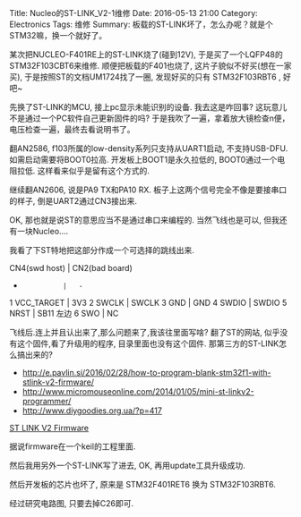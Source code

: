 Title: Nucleo的ST-LINK_V2-1维修
Date: 2016-05-13 21:00
Category: Electronics
Tags: 维修
Summary: 板载的ST-LINK坏了，怎么办呢？就是个STM32嘛，换一个就好了。

某次把NUCLEO-F401RE上的ST-LINK烧了(碰到12V), 于是买了一个LQFP48的STM32F103CBT6来维修. 顺便把板载的F401也烧了, 这片子貌似不好买(想在一家买), 于是按照ST的文档UM1724找了一圈, 发现好买的只有 STM32F103RBT6 , 好吧~

先换了ST-LINK的MCU, 接上pc显示未能识别的设备. 我去这是咋回事? 这玩意儿不是通过一个PC软件自己更新固件的吗? 于是我吹了一遍，拿着放大镜检查n便，电压检查一遍，最终去看说明书了。

翻AN2586, f103所属的low-density系列只支持从UART1启动, 不支持USB-DFU. 如需启动需要将BOOT0拉高. 开发板上BOOT1是永久拉低的, BOOT0通过一个电阻拉低. 这样看来似乎是留有这个方式的. 

继续翻AN2606, 说是PA9 TX和PA10 RX. 板子上这两个信号完全不像是要接串口的样子, 倒是UART2通过CN3接出来.

OK, 那也就是说ST的意思应当不是通过串口来编程的. 当然飞线也是可以, 但我还有一块Nucleo....

我看了下ST特地把这部分作成一个可选择的跳线出来.

CN4(swd host)   |   CN2(bad board)
-               |   -
1 VCC_TARGET    |   3V3
2 SWCLK         |   SWCLK
3 GND           |   GND
4 SWDIO         |   SWDIO
5 NRST          |   SB11 左边
6 SWO           |   NC

飞线后.连上并且认出来了,那么问题来了,我该往里面写啥? 翻了ST的网站, 似乎没有这个固件,看了升级用的程序, 目录里面也没有这个固件. 那第三方的ST-LINK怎么搞出来的?

* <http://e.pavlin.si/2016/02/28/how-to-program-blank-stm32f1-with-stlink-v2-firmware/>
* <http://www.micromouseonline.com/2014/01/05/mini-st-linkv2-programmer/>
* <http://www.diygoodies.org.ua/?p=417>

[ST LINK V2 Firmware]({attach}../Download/STLinkV2_J16_S4.zip)

据说firmware在一个keil的工程里面.

然后我用另外一个ST-LINK写了进去, OK, 再用update工具升级成功.

然后开发板的芯片也坏了, 原来是 STM32F401RET6  换为  STM32F103RBT6.

经过研究电路图, 只要去掉C26即可.
